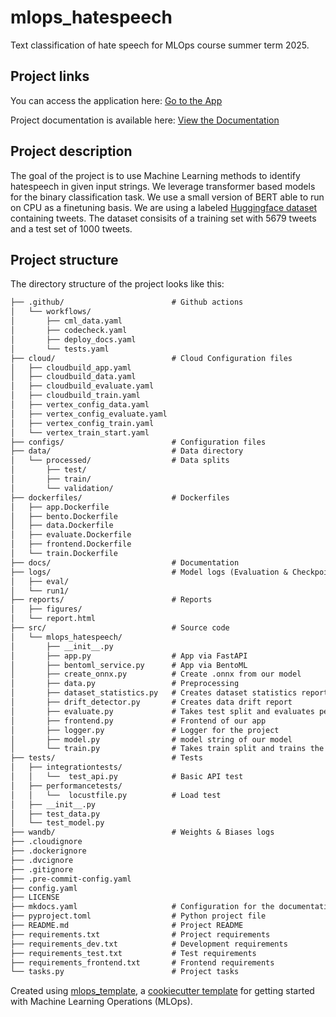 # mlops_hatespeech
Text classification of hate speech for MLOps course summer term 2025.

## Project links

You can access the application here:
[Go to the App](https://frontend-178847025464.europe-west1.run.app/)

Project documentation is available here:
[View the Documentation](https://soenia.github.io/mlops_hatespeech/)

## Project description

The goal of the project is to use Machine Learning methods to identify hatespeech in given input strings.
We leverage transformer based models for the binary classification task.
We use a small version of BERT able to run on CPU as a finetuning basis.
We are using a labeled [Huggingface dataset](https://huggingface.co/datasets/thefrankhsu/hate_speech_twitter) containing tweets. The dataset consisits of a training set with 5679 tweets and a test set of 1000 tweets.

## Project structure

The directory structure of the project looks like this:
```txt
├── .github/                        # Github actions
│   └── workflows/
│       ├── cml_data.yaml
│       ├── codecheck.yaml
│       ├── deploy_docs.yaml
│       └── tests.yaml
├── cloud/                          # Cloud Configuration files
│   ├── cloudbuild_app.yaml
│   ├── cloudbuild_data.yaml
│   ├── cloudbuild_evaluate.yaml
│   ├── cloudbuild_train.yaml
│   ├── vertex_config_data.yaml
│   ├── vertex_config_evaluate.yaml
│   ├── vertex_config_train.yaml
│   └── vertex_train_start.yaml
├── configs/                        # Configuration files
├── data/                           # Data directory
│   └── processed/                  # Data splits
│       ├── test/
│       ├── train/
│       └── validation/
├── dockerfiles/                    # Dockerfiles
│   ├── app.Dockerfile
│   ├── bento.Dockerfile
│   ├── data.Dockerfile
│   ├── evaluate.Dockerfile
│   ├── frontend.Dockerfile
│   └── train.Dockerfile
├── docs/                           # Documentation
├── logs/                           # Model logs (Evaluation & Checkpoints)
│   ├── eval/
│   └── run1/
├── reports/                        # Reports
│   ├── figures/
│   └── report.html
├── src/                            # Source code
│   └── mlops_hatespeech/
│       ├── __init__.py
│       ├── app.py                  # App via FastAPI
│       ├── bentoml_service.py      # App via BentoML
│       ├── create_onnx.py          # Create .onnx from our model
│       ├── data.py                 # Preprocessing
│       ├── dataset_statistics.py   # Creates dataset statistics report
│       ├── drift_detector.py       # Creates data drift report
│       ├── evaluate.py             # Takes test split and evaluates performance
│       ├── frontend.py             # Frontend of our app
│       ├── logger.py               # Logger for the project
│       ├── model.py                # model string of our model
│       └── train.py                # Takes train split and trains the model
├── tests/                          # Tests
│   ├── integrationtests/
│   │   └──  test_api.py            # Basic API test
│   ├── performancetests/
│   │   └──  locustfile.py          # Load test
│   ├── __init__.py
│   ├── test_data.py
│   └── test_model.py
├── wandb/                          # Weights & Biases logs
├── .cloudignore
├── .dockerignore
├── .dvcignore
├── .gitignore
├── .pre-commit-config.yaml
├── config.yaml
├── LICENSE
├── mkdocs.yaml                     # Configuration for the documentation
├── pyproject.toml                  # Python project file
├── README.md                       # Project README
├── requirements.txt                # Project requirements
├── requirements_dev.txt            # Development requirements
├── requirements_test.txt           # Test requirements
├── requirements_frontend.txt       # Frontend requirements
└── tasks.py                        # Project tasks
```


Created using [mlops_template](https://github.com/SkafteNicki/mlops_template),
a [cookiecutter template](https://github.com/cookiecutter/cookiecutter) for getting
started with Machine Learning Operations (MLOps).
